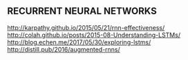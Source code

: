 ## RECURRENT NEURAL NETWORKS
http://karpathy.github.io/2015/05/21/rnn-effectiveness/    
http://colah.github.io/posts/2015-08-Understanding-LSTMs/    
http://blog.echen.me/2017/05/30/exploring-lstms/    
http://distill.pub/2016/augmented-rnns/   

